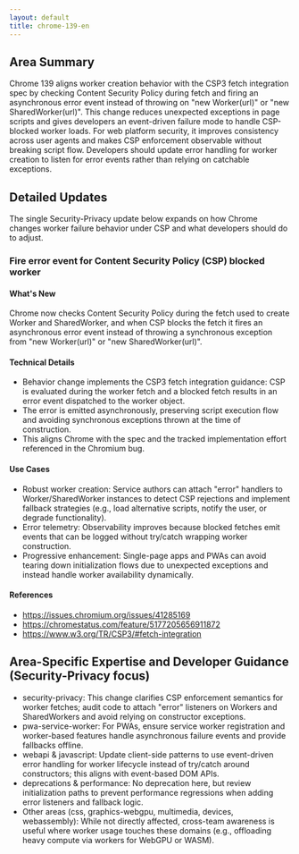 ```yaml
---
layout: default
title: chrome-139-en
---
```


## Area Summary

Chrome 139 aligns worker creation behavior with the CSP3 fetch integration spec by checking Content Security Policy during fetch and firing an asynchronous error event instead of throwing on "new Worker(url)" or "new SharedWorker(url)". This change reduces unexpected exceptions in page scripts and gives developers an event-driven failure mode to handle CSP-blocked worker loads. For web platform security, it improves consistency across user agents and makes CSP enforcement observable without breaking script flow. Developers should update error handling for worker creation to listen for error events rather than relying on catchable exceptions.

## Detailed Updates

The single Security-Privacy update below expands on how Chrome changes worker failure behavior under CSP and what developers should do to adjust.

### Fire error event for Content Security Policy (CSP) blocked worker

#### What's New
Chrome now checks Content Security Policy during the fetch used to create Worker and SharedWorker, and when CSP blocks the fetch it fires an asynchronous error event instead of throwing a synchronous exception from "new Worker(url)" or "new SharedWorker(url)".

#### Technical Details
- Behavior change implements the CSP3 fetch integration guidance: CSP is evaluated during the worker fetch and a blocked fetch results in an error event dispatched to the worker object.
- The error is emitted asynchronously, preserving script execution flow and avoiding synchronous exceptions thrown at the time of construction.
- This aligns Chrome with the spec and the tracked implementation effort referenced in the Chromium bug.

#### Use Cases
- Robust worker creation: Service authors can attach "error" handlers to Worker/SharedWorker instances to detect CSP rejections and implement fallback strategies (e.g., load alternative scripts, notify the user, or degrade functionality).
- Error telemetry: Observability improves because blocked fetches emit events that can be logged without try/catch wrapping worker construction.
- Progressive enhancement: Single-page apps and PWAs can avoid tearing down initialization flows due to unexpected exceptions and instead handle worker availability dynamically.

#### References
- https://issues.chromium.org/issues/41285169
- https://chromestatus.com/feature/5177205656911872
- https://www.w3.org/TR/CSP3/#fetch-integration

## Area-Specific Expertise and Developer Guidance (Security-Privacy focus)

- security-privacy: This change clarifies CSP enforcement semantics for worker fetches; audit code to attach "error" listeners on Workers and SharedWorkers and avoid relying on constructor exceptions.
- pwa-service-worker: For PWAs, ensure service worker registration and worker-based features handle asynchronous failure events and provide fallbacks offline.
- webapi & javascript: Update client-side patterns to use event-driven error handling for worker lifecycle instead of try/catch around constructors; this aligns with event-based DOM APIs.
- deprecations & performance: No deprecation here, but review initialization paths to prevent performance regressions when adding error listeners and fallback logic.
- Other areas (css, graphics-webgpu, multimedia, devices, webassembly): While not directly affected, cross-team awareness is useful where worker usage touches these domains (e.g., offloading heavy compute via workers for WebGPU or WASM).
